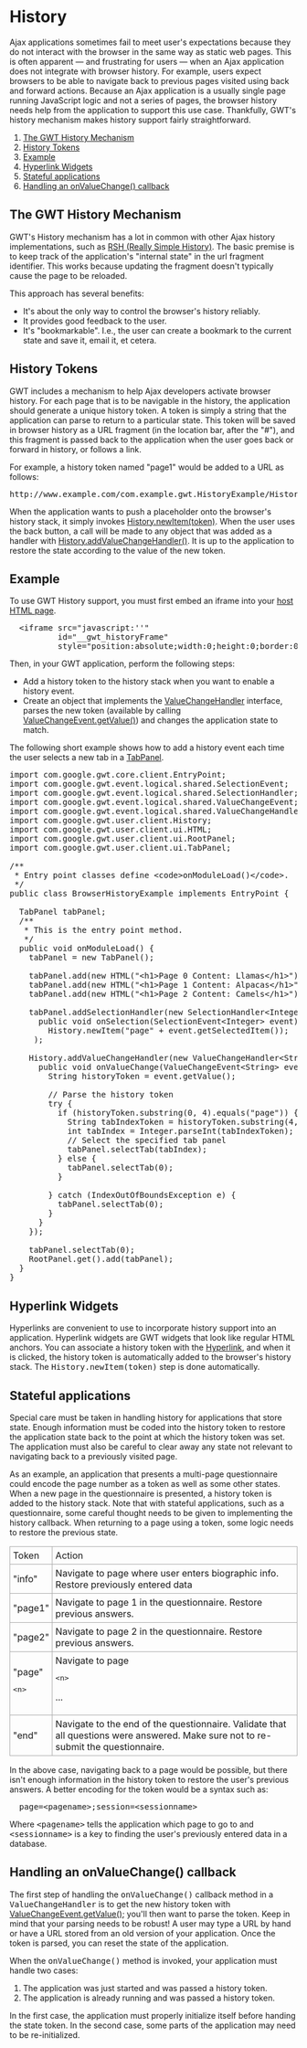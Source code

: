 History
===

Ajax applications sometimes fail to meet user's expectations because they do not interact with the browser in the same way as static web pages. This is often apparent &mdash; and
frustrating for users &mdash; when an Ajax application does not integrate with browser history. For example, users expect browsers to be able to navigate back to previous pages visited
using back and forward actions. Because an Ajax application is a usually single page running JavaScript logic and not a series of pages, the browser history needs help from the
application to support this use case. Thankfully, GWT's history mechanism makes history support fairly straightforward.

1.  [The GWT History Mechanism](#mechanism)
2.  [History Tokens](#tokens)
3.  [Example](#example)
4.  [Hyperlink Widgets](#widgets)
5.  [Stateful applications](#stateful)
6.  [Handling an onValueChange() callback](#onvaluechange)

## The GWT History Mechanism<a id="mechanism"></a>

GWT's History mechanism has a lot in common with other Ajax history implementations, such as [RSH (Really
Simple History)](http://code.google.com/p/reallysimplehistory). The basic premise is to keep track of the application's &quot;internal state&quot; in the url fragment identifier. This works because updating the fragment doesn't
typically cause the page to be reloaded.

This approach has several benefits:

*   It's about the only way to control the browser's history reliably.
*   It provides good feedback to the user.
*   It's &quot;bookmarkable&quot;. I.e., the user can create a bookmark to the current state and save it, email it, et cetera.

## History Tokens<a id="tokens"></a>

GWT includes a mechanism to help Ajax developers activate browser history. For each page that is to be navigable in the history, the application should generate a unique
history token. A token is simply a string that the application can parse to return to a particular state. This token will be saved in browser history as a URL fragment (in the
location bar, after the &quot;#&quot;), and this fragment is passed back to the application when the user goes back or forward in history, or follows a link.

For example, a history token named &quot;page1&quot; would be added to a URL as follows:

<pre class="prettyprint">
http://www.example.com/com.example.gwt.HistoryExample/HistoryExample.html#page1
</pre>

When the application wants to push a placeholder onto the browser's history stack, it simply invokes [History.newItem(token)](/javadoc/latest/com/google/gwt/user/client/History.html#newItem(java.lang.String)). When
the user uses the back button, a call will be made to any object that was added as a handler with [History.addValueChangeHandler()](/javadoc/latest/com/google/gwt/user/client/History.html#addValueChangeHandler(com.google.gwt.event.logical.shared.ValueChangeHandler)). It is up to the application to restore the state according to the value of the new token.

## Example<a id="example"></a>

To use GWT History support, you must first embed an iframe into your [host HTML page](DevGuideOrganizingProjects.html#DevGuideHostPage).

<pre class="prettyprint">
  &lt;iframe src=&quot;javascript:''&quot;
          id=&quot;__gwt_historyFrame&quot;
          style=&quot;position:absolute;width:0;height:0;border:0&quot;&gt;&lt;/iframe&gt;
</pre>

Then, in your GWT application, perform the following steps:

*   Add a history token to the history stack when you want to enable a history event.
*   Create an object that implements the [ValueChangeHandler](/javadoc/latest/com/google/gwt/event/logical/shared/ValueChangeHandler.html) interface, parses the new token (available by calling [ValueChangeEvent.getValue()](/javadoc/latest/com/google/gwt/event/logical/shared/ValueChangeEvent.html#getValue())) and changes the application state to match.

The following short example shows how to add a history event each time the user selects a new tab in a [TabPanel](/javadoc/latest/com/google/gwt/user/client/ui/TabPanel.html).

<pre class="prettyprint">
import com.google.gwt.core.client.EntryPoint;
import com.google.gwt.event.logical.shared.SelectionEvent;
import com.google.gwt.event.logical.shared.SelectionHandler;
import com.google.gwt.event.logical.shared.ValueChangeEvent;
import com.google.gwt.event.logical.shared.ValueChangeHandler;
import com.google.gwt.user.client.History;
import com.google.gwt.user.client.ui.HTML;
import com.google.gwt.user.client.ui.RootPanel;
import com.google.gwt.user.client.ui.TabPanel;

/**
 * Entry point classes define &lt;code&gt;onModuleLoad()&lt;/code&gt;.
 */
public class BrowserHistoryExample implements EntryPoint {

  TabPanel tabPanel;
  /**
   * This is the entry point method.
   */
  public void onModuleLoad() {
    tabPanel = new TabPanel();

    tabPanel.add(new HTML(&quot;&lt;h1&gt;Page 0 Content: Llamas&lt;/h1&gt;&quot;), &quot; Page 0 &quot;);
    tabPanel.add(new HTML(&quot;&lt;h1&gt;Page 1 Content: Alpacas&lt;/h1&gt;&quot;), &quot; Page 1 &quot;);
    tabPanel.add(new HTML(&quot;&lt;h1&gt;Page 2 Content: Camels&lt;/h1&gt;&quot;), &quot; Page 2 &quot;);

    tabPanel.addSelectionHandler(new SelectionHandler&lt;Integer&gt;(){
      public void onSelection(SelectionEvent&lt;Integer&gt; event) {
        History.newItem(&quot;page&quot; + event.getSelectedItem());
     );

    History.addValueChangeHandler(new ValueChangeHandler&lt;String&gt;() {
      public void onValueChange(ValueChangeEvent&lt;String&gt; event) {
        String historyToken = event.getValue();

        // Parse the history token
        try {
          if (historyToken.substring(0, 4).equals(&quot;page&quot;)) {
            String tabIndexToken = historyToken.substring(4, 5);
            int tabIndex = Integer.parseInt(tabIndexToken);
            // Select the specified tab panel
            tabPanel.selectTab(tabIndex);
          } else {
            tabPanel.selectTab(0);
          }

        } catch (IndexOutOfBoundsException e) {
          tabPanel.selectTab(0);
        }
      }
    });

    tabPanel.selectTab(0);
    RootPanel.get().add(tabPanel);
  }
}
</pre>

## Hyperlink Widgets<a id="widgets"></a>

Hyperlinks are convenient to use to incorporate history support into an application. Hyperlink widgets are GWT widgets that look like regular HTML anchors. You can associate a
history token with the [Hyperlink](/javadoc/latest/com/google/gwt/user/client/ui/Hyperlink.html), and when it is
clicked, the history token is automatically added to the browser's history stack. The <tt>History.newItem(token)</tt> step is done automatically.

## Stateful applications<a id="stateful"></a>

Special care must be taken in handling history for applications that store state. Enough information must be coded into the history token to restore the application state back
to the point at which the history token was set. The application must also be careful to clear away any state not relevant to navigating back to a previously visited page.

As an example, an application that presents a multi-page questionnaire could encode the page number as a token as well as some other states. When a new page in the
questionnaire is presented, a history token is added to the history stack. Note that with stateful applications, such as a questionnaire, some careful thought needs to be given to
implementing the history callback. When returning to a page using a token, some logic needs to restore the previous state.

<table>
<tr>
<td style="border: 1px solid #aaa; padding: 5px;">Token</td>
<td style="border: 1px solid #aaa; padding: 5px;">Action</td>
</tr>

<tr>
<td style="border: 1px solid #aaa; padding: 5px;">&quot;info&quot;</td>
<td style="border: 1px solid #aaa; padding: 5px;">Navigate to page where user enters biographic info. Restore previously entered data</td>
</tr>

<tr>
<td style="border: 1px solid #aaa; padding: 5px;">&quot;page1&quot;</td>
<td style="border: 1px solid #aaa; padding: 5px;">Navigate to page 1 in the questionnaire. Restore previous answers.</td>
</tr>

<tr>
<td style="border: 1px solid #aaa; padding: 5px;">&quot;page2&quot;</td>
<td style="border: 1px solid #aaa; padding: 5px;">Navigate to page 2 in the questionnaire. Restore previous answers.</td>
</tr>

<tr>
<td style="border: 1px solid #aaa; padding: 5px;">&quot;page&quot;

<pre>
<span class="error">&lt;n&gt;</span>
</pre>
</td>
<td style="border: 1px solid #aaa; padding: 5px;">Navigate to page

<pre>
<span class="error">&lt;n&gt;</span>
</pre>

...</td>
</tr>

<tr>
<td style="border: 1px solid #aaa; padding: 5px;">&quot;end&quot;</td>
<td style="border: 1px solid #aaa; padding: 5px;">Navigate to the end of the questionnaire. Validate that all questions were answered. Make sure not to re-submit the
questionnaire.</td>
</tr>
</table>

In the above case, navigating back to a page would be possible, but there isn't enough information in the history token to restore the user's previous answers. A better
encoding for the token would be a syntax such as:

<pre class="prettyprint">
  page=&lt;pagename&gt;;session=&lt;sessionname&gt;
</pre>

Where <tt>&lt;pagename&gt;</tt> tells the application which page to go to and <tt>&lt;sessionname&gt;</tt> is a key to finding the user's previously entered data in a
database.

## Handling an onValueChange() callback<a id="onvaluechange"></a>

The first step of handling the <tt>onValueChange()</tt> callback method in a <tt>ValueChangeHandler</tt> is to get the new history token with [ValueChangeEvent.getValue()](/javadoc/latest/com/google/gwt/event/logical/shared/ValueChangeEvent.html#getValue()); you'll then want to parse the token. Keep in mind that your parsing needs to be robust! A user may type a URL by hand or have a URL
stored from an old version of your application. Once the token is parsed, you can reset the state of the application.

When the <tt>onValueChange()</tt> method is invoked, your application must handle two cases:

1.  The application was just started and was passed a history token.
2.  The application is already running and was passed a history token.

In the first case, the application must properly initialize itself before handing the state token. In the second case, some parts of the application may need to be
re-initialized.
